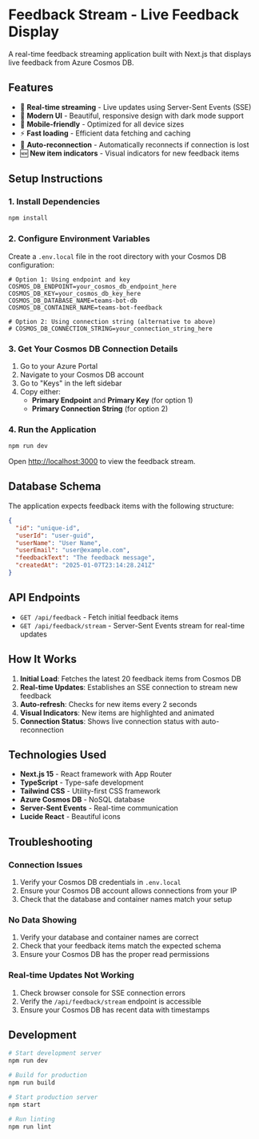# Feedback Stream - Live Feedback Display

A real-time feedback streaming application built with Next.js that displays live feedback from Azure Cosmos DB.

## Features

- 🔴 **Real-time streaming** - Live updates using Server-Sent Events (SSE)
- 🎨 **Modern UI** - Beautiful, responsive design with dark mode support
- 📱 **Mobile-friendly** - Optimized for all device sizes
- ⚡ **Fast loading** - Efficient data fetching and caching
- 🔄 **Auto-reconnection** - Automatically reconnects if connection is lost
- 🆕 **New item indicators** - Visual indicators for new feedback items

## Setup Instructions

### 1. Install Dependencies

```bash
npm install
```

### 2. Configure Environment Variables

Create a `.env.local` file in the root directory with your Cosmos DB configuration:

```env
# Option 1: Using endpoint and key
COSMOS_DB_ENDPOINT=your_cosmos_db_endpoint_here
COSMOS_DB_KEY=your_cosmos_db_key_here
COSMOS_DB_DATABASE_NAME=teams-bot-db
COSMOS_DB_CONTAINER_NAME=teams-bot-feedback

# Option 2: Using connection string (alternative to above)
# COSMOS_DB_CONNECTION_STRING=your_connection_string_here
```

### 3. Get Your Cosmos DB Connection Details

1. Go to your Azure Portal
2. Navigate to your Cosmos DB account
3. Go to "Keys" in the left sidebar
4. Copy either:
   - **Primary Endpoint** and **Primary Key** (for option 1)
   - **Primary Connection String** (for option 2)

### 4. Run the Application

```bash
npm run dev
```

Open [http://localhost:3000](http://localhost:3000) to view the feedback stream.

## Database Schema

The application expects feedback items with the following structure:

```json
{
  "id": "unique-id",
  "userId": "user-guid",
  "userName": "User Name",
  "userEmail": "user@example.com",
  "feedbackText": "The feedback message",
  "createdAt": "2025-01-07T23:14:28.241Z"
}
```

## API Endpoints

- `GET /api/feedback` - Fetch initial feedback items
- `GET /api/feedback/stream` - Server-Sent Events stream for real-time updates

## How It Works

1. **Initial Load**: Fetches the latest 20 feedback items from Cosmos DB
2. **Real-time Updates**: Establishes an SSE connection to stream new feedback
3. **Auto-refresh**: Checks for new items every 2 seconds
4. **Visual Indicators**: New items are highlighted and animated
5. **Connection Status**: Shows live connection status with auto-reconnection

## Technologies Used

- **Next.js 15** - React framework with App Router
- **TypeScript** - Type-safe development
- **Tailwind CSS** - Utility-first CSS framework
- **Azure Cosmos DB** - NoSQL database
- **Server-Sent Events** - Real-time communication
- **Lucide React** - Beautiful icons

## Troubleshooting

### Connection Issues

1. Verify your Cosmos DB credentials in `.env.local`
2. Ensure your Cosmos DB account allows connections from your IP
3. Check that the database and container names match your setup

### No Data Showing

1. Verify your database and container names are correct
2. Check that your feedback items match the expected schema
3. Ensure your Cosmos DB has the proper read permissions

### Real-time Updates Not Working

1. Check browser console for SSE connection errors
2. Verify the `/api/feedback/stream` endpoint is accessible
3. Ensure your Cosmos DB has recent data with timestamps

## Development

```bash
# Start development server
npm run dev

# Build for production
npm run build

# Start production server
npm start

# Run linting
npm run lint
```